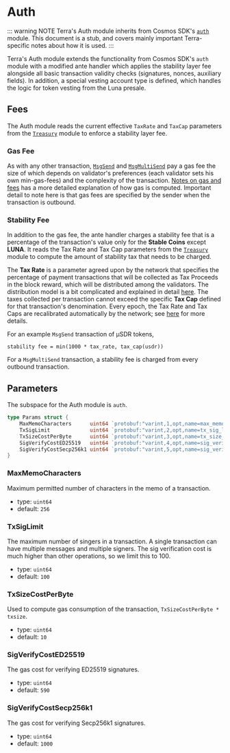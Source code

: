# Auth

::: warning NOTE
Terra's Auth module inherits from Cosmos SDK's [`auth`](https://github.com/cosmos/cosmos-sdk/blob/v0.43.0/x/auth/spec/README.md) module. This document is a stub, and covers mainly important Terra-specific notes about how it is used.
:::

Terra's Auth module extends the functionality from Cosmos SDK's `auth` module with a modified ante handler which applies the stability layer fee alongside all basic transaction validity checks (signatures, nonces, auxiliary fields). In addition, a special vesting account type is defined, which handles the logic for token vesting from the Luna presale.

## Fees

The Auth module reads the current effective `TaxRate` and `TaxCap` parameters from the [`Treasury`](./spec-treasury.md) module to enforce a stability layer fee.

### Gas Fee

As with any other transaction, [`MsgSend`](./spec-bank.md#msgsend) and [`MsgMultiSend`](./spec-bank.md#msgmultisend) pay a gas fee the size of which depends on validator's preferences (each validator sets his own min-gas-fees) and the complexity of the transaction. [Notes on gas and fees](../cli/README.md#a-note-on-gas-and-fees) has a more detailed explanation of how gas is computed. Important detail to note here is that gas fees are specified by the sender when the transaction is outbound.

### Stability Fee

In addition to the gas fee, the ante handler charges a stability fee that is a percentage of the transaction's value only for the **Stable Coins** except **LUNA**. It reads the Tax Rate and Tax Cap parameters from the [`Treasury`](./spec-treasury.md) module to compute the amount of stability tax that needs to be charged.

The **Tax Rate** is a parameter agreed upon by the network that specifies the percentage of payment transactions that will be collected as Tax Proceeds in the block reward, which will be distributed among the validators. The distribution model is a bit complicated and explained in detail [here](../validator/faq.md#how-are-block-provisions-distributed). The taxes collected per transaction cannot exceed the specific **Tax Cap** defined for that transaction's denomination. Every epoch, the Tax Rate and Tax Caps are recalibrated automatically by the network; see [here](spec-treasury.md#monetary-policy-levers) for more details.

For an example `MsgSend` transaction of µSDR tokens,

```text
stability fee = min(1000 * tax_rate, tax_cap(usdr))
```

For a `MsgMultiSend` transaction, a stability fee is charged from every outbound transaction.

## Parameters

The subspace for the Auth module is `auth`.

```go
type Params struct {
	MaxMemoCharacters      uint64 `protobuf:"varint,1,opt,name=max_memo_characters,json=maxMemoCharacters,proto3" json:"max_memo_characters,omitempty" yaml:"max_memo_characters"`
	TxSigLimit             uint64 `protobuf:"varint,2,opt,name=tx_sig_limit,json=txSigLimit,proto3" json:"tx_sig_limit,omitempty" yaml:"tx_sig_limit"`
	TxSizeCostPerByte      uint64 `protobuf:"varint,3,opt,name=tx_size_cost_per_byte,json=txSizeCostPerByte,proto3" json:"tx_size_cost_per_byte,omitempty" yaml:"tx_size_cost_per_byte"`
	SigVerifyCostED25519   uint64 `protobuf:"varint,4,opt,name=sig_verify_cost_ed25519,json=sigVerifyCostEd25519,proto3" json:"sig_verify_cost_ed25519,omitempty" yaml:"sig_verify_cost_ed25519"`
	SigVerifyCostSecp256k1 uint64 `protobuf:"varint,5,opt,name=sig_verify_cost_secp256k1,json=sigVerifyCostSecp256k1,proto3" json:"sig_verify_cost_secp256k1,omitempty" yaml:"sig_verify_cost_secp256k1"`
}
```

### MaxMemoCharacters

Maximum permitted number of characters in the memo of a transaction.

- type: `uint64`
- default: `256`

### TxSigLimit

The maximum number of singers in a transaction. A single transaction can have multiple messages and multiple signers. The sig verification cost is much higher than other operations, so we limit this to 100.

- type: `uint64`
- default: `100`

### TxSizeCostPerByte

Used to compute gas consumption of the transaction, `TxSizeCostPerByte * txsize`.

- type: `uint64`
- default: `10`

### SigVerifyCostED25519

The gas cost for verifying ED25519 signatures.

- type: `uint64`
- default: `590`

### SigVerifyCostSecp256k1

The gas cost for verifying Secp256k1 signatures.

- type: `uint64`
- default: `1000`
